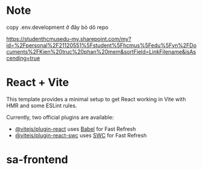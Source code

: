 # Note

copy .env.development ở đây bỏ dô repo

https://studenthcmusedu-my.sharepoint.com/my?id=%2Fpersonal%2F21120551%5Fstudent%5Fhcmus%5Fedu%5Fvn%2FDocuments%2FKien%20truc%20phan%20mem&sortField=LinkFilename&isAscending=true

# React + Vite

This template provides a minimal setup to get React working in Vite with HMR and some ESLint rules.

Currently, two official plugins are available:

- [@vitejs/plugin-react](https://github.com/vitejs/vite-plugin-react/blob/main/packages/plugin-react/README.md) uses [Babel](https://babeljs.io/) for Fast Refresh
- [@vitejs/plugin-react-swc](https://github.com/vitejs/vite-plugin-react-swc) uses [SWC](https://swc.rs/) for Fast Refresh
# sa-frontend
